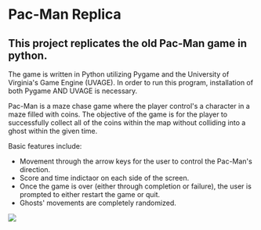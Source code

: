 # Pac-Man Replica

## This project replicates the old Pac-Man game in python.

The game is written in Python utilizing Pygame and the University of Virginia's Game Engine (UVAGE). In order to run this program, installation of both Pygame AND UVAGE is necessary.

Pac-Man is a maze chase game where the player control's a character in a maze filled with coins. The objective of the game is for the player to successfully collect all of the coins within the map without colliding into a ghost within the given time.

Basic features include:
- Movement through the arrow keys for the user to control the Pac-Man's direction.
- Score and time indictaor on each side of the screen.
- Once the game is over (either through completion or failure), the user is prompted to either restart the game or quit.
- Ghosts' movements are completely randomized.

<img src="https://titushyunkyu.com/pacman%20photo.png">
